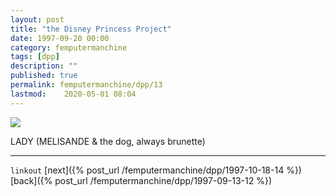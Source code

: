 ```yaml
---
layout: post
title: "the Disney Princess Project"
date: 1997-09-20 00:00
category: femputermanchine
tags: [dpp]
description: ""
published: true
permalink: femputermanchine/dpp/13
lastmod:	2020-05-01 08:04
---
```


<img src="{{ site.url }}/assets/img/dpp-13.jpg" maxwidth="1000" />

LADY (MELISANDE & the dog, always brunette)

*****

`linkout`
[next]({% post_url /femputermanchine/dpp/1997-10-18-14 %})
[back]({% post_url /femputermanchine/dpp/1997-09-13-12 %})

